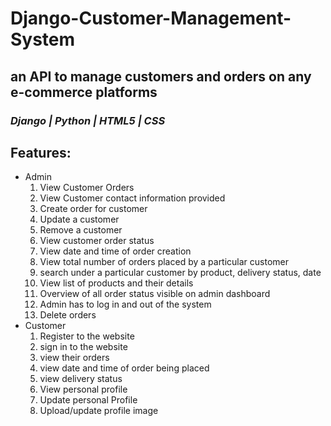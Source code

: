# Django-Customer-Management-System
## an API to manage customers and orders on any e-commerce platforms
### *Django | Python | HTML5 | CSS*

## Features: 
- Admin
  1. View Customer Orders
  2. View Customer contact information provided
  3. Create order for customer
  4. Update a customer
  5. Remove a customer
  6. View customer order status
  7. View date and time of order creation
  8. View total number of orders placed by a particular customer
  9. search under a particular customer by product, delivery status, date
  10. View list of products and their details
  11. Overview of all order status visible on admin dashboard
  12. Admin has to log in and out of the system
  13. Delete orders 
- Customer
  1. Register to the website
  2. sign in to the website
  3. view their orders 
  4. view date and time of order being placed
  5. view delivery status
  6. View personal profile
  7. Update personal Profile
  8. Upload/update profile image
